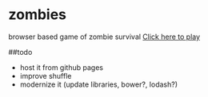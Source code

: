 # zombies
browser based game of zombie survival
<a href="http://cdn.rawgit.com/kmc059000/zombies/master/index.html" target="_blank">Click here to play</a>


##todo
* host it from github pages
* improve shuffle
* modernize it (update libraries, bower?, lodash?)
